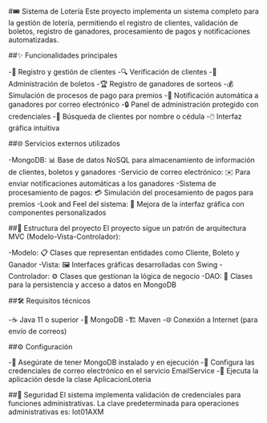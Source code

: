 #🎟️ Sistema de Lotería
Este proyecto implementa un sistema completo para la gestión de lotería, permitiendo el registro de clientes, validación de boletos, registro de ganadores, procesamiento de pagos y notificaciones automatizadas.

##✨ Funcionalidades principales

-👤 Registro y gestión de clientes
-🔍 Verificación de clientes
-🎫 Administración de boletos
-🏆 Registro de ganadores de sorteos
-💰 Simulación de procesos de pago para premios
-📧 Notificación automática a ganadores por correo electrónico
-🔒 Panel de administración protegido con credenciales
-🔎 Búsqueda de clientes por nombre o cédula
-🖱️ Interfaz gráfica intuitiva

##🌐 Servicios externos utilizados

-MongoDB: 📊 Base de datos NoSQL para almacenamiento de información de clientes, boletos y ganadores
-Servicio de correo electrónico: ✉️ Para enviar notificaciones automáticas a los ganadores
-Sistema de procesamiento de pagos: 💳 Simulación del procesamiento de pagos para premios
-Look and Feel del sistema: 🎨 Mejora de la interfaz gráfica con componentes personalizados

##📁 Estructura del proyecto
El proyecto sigue un patrón de arquitectura MVC (Modelo-Vista-Controlador):

-Modelo: 📋 Clases que representan entidades como Cliente, Boleto y Ganador
-Vista: 🖼️ Interfaces gráficas desarrolladas con Swing
-Controlador: ⚙️ Clases que gestionan la lógica de negocio
-DAO: 💾 Clases para la persistencia y acceso a datos en MongoDB

##🛠️ Requisitos técnicos

-☕ Java 11 o superior
-🍃 MongoDB
-🏗️ Maven
-🌐 Conexión a Internet (para envío de correos)

##⚙️ Configuración

-🔄 Asegúrate de tener MongoDB instalado y en ejecución
-📨 Configura las credenciales de correo electrónico en el servicio EmailService
-🚀 Ejecuta la aplicación desde la clase AplicacionLoteria

##🔐 Seguridad
El sistema implementa validación de credenciales para funciones administrativas. La clave predeterminada para operaciones administrativas es: lot01AXM
